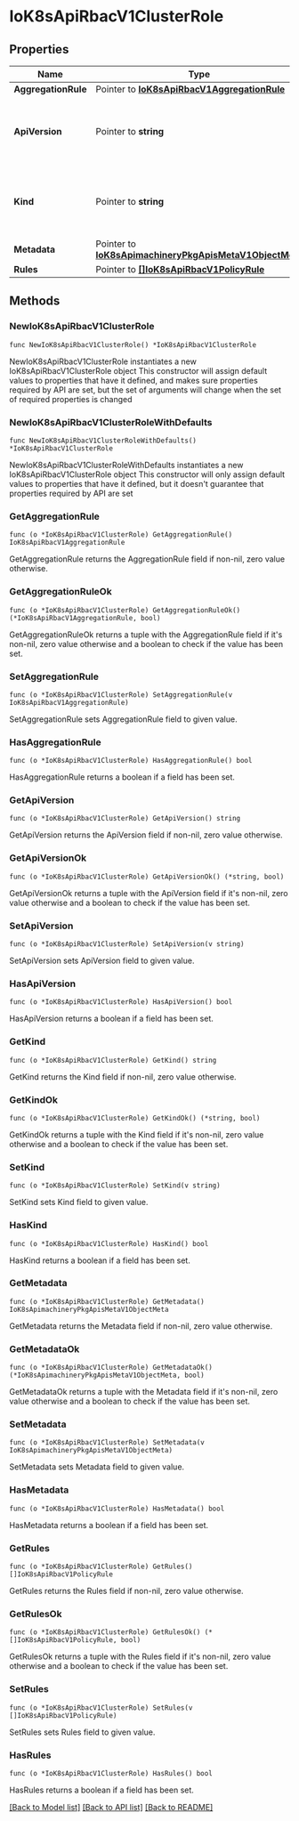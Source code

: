 # IoK8sApiRbacV1ClusterRole

## Properties

Name | Type | Description | Notes
------------ | ------------- | ------------- | -------------
**AggregationRule** | Pointer to [**IoK8sApiRbacV1AggregationRule**](IoK8sApiRbacV1AggregationRule.md) |  | [optional] 
**ApiVersion** | Pointer to **string** | APIVersion defines the versioned schema of this representation of an object. Servers should convert recognized schemas to the latest internal value, and may reject unrecognized values. More info: https://git.k8s.io/community/contributors/devel/sig-architecture/api-conventions.md#resources | [optional] 
**Kind** | Pointer to **string** | Kind is a string value representing the REST resource this object represents. Servers may infer this from the endpoint the client submits requests to. Cannot be updated. In CamelCase. More info: https://git.k8s.io/community/contributors/devel/sig-architecture/api-conventions.md#types-kinds | [optional] 
**Metadata** | Pointer to [**IoK8sApimachineryPkgApisMetaV1ObjectMeta**](IoK8sApimachineryPkgApisMetaV1ObjectMeta.md) |  | [optional] 
**Rules** | Pointer to [**[]IoK8sApiRbacV1PolicyRule**](IoK8sApiRbacV1PolicyRule.md) | Rules holds all the PolicyRules for this ClusterRole | [optional] 

## Methods

### NewIoK8sApiRbacV1ClusterRole

`func NewIoK8sApiRbacV1ClusterRole() *IoK8sApiRbacV1ClusterRole`

NewIoK8sApiRbacV1ClusterRole instantiates a new IoK8sApiRbacV1ClusterRole object
This constructor will assign default values to properties that have it defined,
and makes sure properties required by API are set, but the set of arguments
will change when the set of required properties is changed

### NewIoK8sApiRbacV1ClusterRoleWithDefaults

`func NewIoK8sApiRbacV1ClusterRoleWithDefaults() *IoK8sApiRbacV1ClusterRole`

NewIoK8sApiRbacV1ClusterRoleWithDefaults instantiates a new IoK8sApiRbacV1ClusterRole object
This constructor will only assign default values to properties that have it defined,
but it doesn't guarantee that properties required by API are set

### GetAggregationRule

`func (o *IoK8sApiRbacV1ClusterRole) GetAggregationRule() IoK8sApiRbacV1AggregationRule`

GetAggregationRule returns the AggregationRule field if non-nil, zero value otherwise.

### GetAggregationRuleOk

`func (o *IoK8sApiRbacV1ClusterRole) GetAggregationRuleOk() (*IoK8sApiRbacV1AggregationRule, bool)`

GetAggregationRuleOk returns a tuple with the AggregationRule field if it's non-nil, zero value otherwise
and a boolean to check if the value has been set.

### SetAggregationRule

`func (o *IoK8sApiRbacV1ClusterRole) SetAggregationRule(v IoK8sApiRbacV1AggregationRule)`

SetAggregationRule sets AggregationRule field to given value.

### HasAggregationRule

`func (o *IoK8sApiRbacV1ClusterRole) HasAggregationRule() bool`

HasAggregationRule returns a boolean if a field has been set.

### GetApiVersion

`func (o *IoK8sApiRbacV1ClusterRole) GetApiVersion() string`

GetApiVersion returns the ApiVersion field if non-nil, zero value otherwise.

### GetApiVersionOk

`func (o *IoK8sApiRbacV1ClusterRole) GetApiVersionOk() (*string, bool)`

GetApiVersionOk returns a tuple with the ApiVersion field if it's non-nil, zero value otherwise
and a boolean to check if the value has been set.

### SetApiVersion

`func (o *IoK8sApiRbacV1ClusterRole) SetApiVersion(v string)`

SetApiVersion sets ApiVersion field to given value.

### HasApiVersion

`func (o *IoK8sApiRbacV1ClusterRole) HasApiVersion() bool`

HasApiVersion returns a boolean if a field has been set.

### GetKind

`func (o *IoK8sApiRbacV1ClusterRole) GetKind() string`

GetKind returns the Kind field if non-nil, zero value otherwise.

### GetKindOk

`func (o *IoK8sApiRbacV1ClusterRole) GetKindOk() (*string, bool)`

GetKindOk returns a tuple with the Kind field if it's non-nil, zero value otherwise
and a boolean to check if the value has been set.

### SetKind

`func (o *IoK8sApiRbacV1ClusterRole) SetKind(v string)`

SetKind sets Kind field to given value.

### HasKind

`func (o *IoK8sApiRbacV1ClusterRole) HasKind() bool`

HasKind returns a boolean if a field has been set.

### GetMetadata

`func (o *IoK8sApiRbacV1ClusterRole) GetMetadata() IoK8sApimachineryPkgApisMetaV1ObjectMeta`

GetMetadata returns the Metadata field if non-nil, zero value otherwise.

### GetMetadataOk

`func (o *IoK8sApiRbacV1ClusterRole) GetMetadataOk() (*IoK8sApimachineryPkgApisMetaV1ObjectMeta, bool)`

GetMetadataOk returns a tuple with the Metadata field if it's non-nil, zero value otherwise
and a boolean to check if the value has been set.

### SetMetadata

`func (o *IoK8sApiRbacV1ClusterRole) SetMetadata(v IoK8sApimachineryPkgApisMetaV1ObjectMeta)`

SetMetadata sets Metadata field to given value.

### HasMetadata

`func (o *IoK8sApiRbacV1ClusterRole) HasMetadata() bool`

HasMetadata returns a boolean if a field has been set.

### GetRules

`func (o *IoK8sApiRbacV1ClusterRole) GetRules() []IoK8sApiRbacV1PolicyRule`

GetRules returns the Rules field if non-nil, zero value otherwise.

### GetRulesOk

`func (o *IoK8sApiRbacV1ClusterRole) GetRulesOk() (*[]IoK8sApiRbacV1PolicyRule, bool)`

GetRulesOk returns a tuple with the Rules field if it's non-nil, zero value otherwise
and a boolean to check if the value has been set.

### SetRules

`func (o *IoK8sApiRbacV1ClusterRole) SetRules(v []IoK8sApiRbacV1PolicyRule)`

SetRules sets Rules field to given value.

### HasRules

`func (o *IoK8sApiRbacV1ClusterRole) HasRules() bool`

HasRules returns a boolean if a field has been set.


[[Back to Model list]](../README.md#documentation-for-models) [[Back to API list]](../README.md#documentation-for-api-endpoints) [[Back to README]](../README.md)


